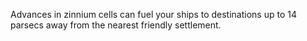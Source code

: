 Advances in zinnium cells can fuel your ships to destinations up to 14 parsecs away from the nearest friendly settlement.
